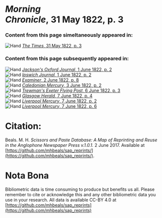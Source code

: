 # *Morning Chronicle*, 31 May 1822, p. 3  
  
### Content from this page simeltaneously appeared in:  
![Hand](http://scissorsandpaste.net/wp-content/uploads/2017/06/smallhandpointer.png) [*The Times*, 31 May 1822, p. 3](https://mhbeals.github.io/sap_html/The-Times/The-Times-31-May-1822-p-3)  
  
### Content from this page subsequently appeared in:  
![Hand](http://scissorsandpaste.net/wp-content/uploads/2017/06/smallhandpointer.png) [*Jackson's Oxford Journal*, 1 June 1822, p. 2](https://mhbeals.github.io/sap_html/Jackson's-Oxford-Journal/Jackson's-Oxford-Journal-1-June-1822-p-2)  
![Hand](http://scissorsandpaste.net/wp-content/uploads/2017/06/smallhandpointer.png) [*Ipswich Journal*, 1 June 1822, p. 2](https://mhbeals.github.io/sap_html/Ipswich-Journal/Ipswich-Journal-1-June-1822-p-2)  
![Hand](http://scissorsandpaste.net/wp-content/uploads/2017/06/smallhandpointer.png) [*Examiner*, 2 June 1822, p. 8](https://mhbeals.github.io/sap_html/Examiner/Examiner-2-June-1822-p-8)  
![Hand](http://scissorsandpaste.net/wp-content/uploads/2017/06/smallhandpointer.png) [*Caledonian Mercury*, 3 June 1822, p. 2](https://mhbeals.github.io/sap_html/Caledonian-Mercury/Caledonian-Mercury-3-June-1822-p-2)  
![Hand](http://scissorsandpaste.net/wp-content/uploads/2017/06/smallhandpointer.png) [*Trewman's Exeter Flying Post*, 6 June 1822, p. 3](https://mhbeals.github.io/sap_html/Trewman's-Exeter-Flying-Post/Trewman's-Exeter-Flying-Post-6-June-1822-p-3)  
![Hand](http://scissorsandpaste.net/wp-content/uploads/2017/06/smallhandpointer.png) [*Glasgow Herald*, 7 June 1822, p. 4](https://mhbeals.github.io/sap_html/Glasgow-Herald/Glasgow-Herald-7-June-1822-p-4)  
![Hand](http://scissorsandpaste.net/wp-content/uploads/2017/06/smallhandpointer.png) [*Liverpool Mercury*, 7 June 1822, p. 2](https://mhbeals.github.io/sap_html/Liverpool-Mercury/Liverpool-Mercury-7-June-1822-p-2)  
![Hand](http://scissorsandpaste.net/wp-content/uploads/2017/06/smallhandpointer.png) [*Liverpool Mercury*, 7 June 1822, p. 6](https://mhbeals.github.io/sap_html/Liverpool-Mercury/Liverpool-Mercury-7-June-1822-p-6)  


# Citation: 

Beals. M. H. *Scissors and Paste Database: A Map of Reprinting and Reuse in the Anglophone Newspaper Press v.1.0.1.* 2 June 2017. Available at [https://github.com/mhbeals/sap_reprints/](https://github.com/mhbeals/sap_reprints/). 

# Nota Bona

Bibliometric data is time consuming to produce but benefits us all. Please remember to cite or acknowledge this and any other bibliometric data you use in your research. All data is available CC-BY 4.0 at [https://github.com/mhbeals/sap_reprints](https://github.com/mhbeals/sap_reprints)